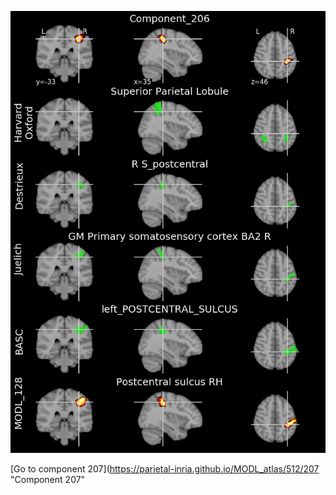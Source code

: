 


![206](preliminary/206.jpg "Component 206")

[Go to component 207](https://parietal-inria.github.io/MODL_atlas/512/207 "Component 207"